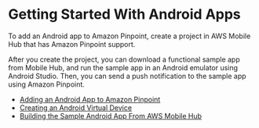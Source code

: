 # Getting Started With Android Apps<a name="getting-started-android"></a>

To add an Android app to Amazon Pinpoint, create a project in AWS Mobile Hub that has Amazon Pinpoint support\.

After you create the project, you can download a functional sample app from Mobile Hub, and run the sample app in an Android emulator using Android Studio\. Then, you can send a push notification to the sample app using Amazon Pinpoint\.


+ [Adding an Android App to Amazon Pinpoint](getting-started-android-mobilehub.md)
+ [Creating an Android Virtual Device](getting-started-android-virtual-device.md)
+ [Building the Sample Android App From AWS Mobile Hub](getting-started-android-sampleapp.md)